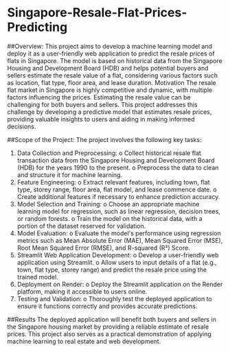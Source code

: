 # Singapore-Resale-Flat-Prices-Predicting

##Overview:
This project aims to develop a machine learning model and deploy it as a user-friendly web application to predict the resale prices of flats in Singapore. The model is based on historical data from the Singapore Housing and Development Board (HDB) and helps potential buyers and sellers estimate the resale value of a flat, considering various factors such as location, flat type, floor area, and lease duration.
Motivation
The resale flat market in Singapore is highly competitive and dynamic, with multiple factors influencing the prices. Estimating the resale value can be challenging for both buyers and sellers. This project addresses this challenge by developing a predictive model that estimates resale prices, providing valuable insights to users and aiding in making informed decisions.

##Scope of the Project:
The project involves the following key tasks:
1.	Data Collection and Preprocessing:
o	Collect historical resale flat transaction data from the Singapore Housing and Development Board (HDB) for the years 1990 to the present.
o	Preprocess the data to clean and structure it for machine learning.
2.	Feature Engineering:
o	Extract relevant features, including town, flat type, storey range, floor area, flat model, and lease commence date.
o	Create additional features if necessary to enhance prediction accuracy.
3.	Model Selection and Training:
o	Choose an appropriate machine learning model for regression, such as linear regression, decision trees, or random forests.
o	Train the model on the historical data, with a portion of the dataset reserved for validation.
4.	Model Evaluation:
o	Evaluate the model's performance using regression metrics such as Mean Absolute Error (MAE), Mean Squared Error (MSE), Root Mean Squared Error (RMSE), and R-squared (R²) Score.
5.	Streamlit Web Application Development:
o	Develop a user-friendly web application using Streamlit.
o	Allow users to input details of a flat (e.g., town, flat type, storey range) and predict the resale price using the trained model.
6.	Deployment on Render:
o	Deploy the Streamlit application on the Render platform, making it accessible to users online.
7.	Testing and Validation:
o	Thoroughly test the deployed application to ensure it functions correctly and provides accurate predictions.

##Results
The deployed application will benefit both buyers and sellers in the Singapore housing market by providing a reliable estimate of resale prices. This project also serves as a practical demonstration of applying machine learning to real estate and web development.

